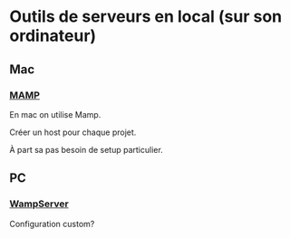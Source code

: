 # Outils de serveurs en local (sur son ordinateur)

## Mac
### [MAMP](https://www.mamp.info)
En mac on utilise Mamp.

Créer un host pour chaque projet.

À part sa pas besoin de setup particulier.

## PC
### [WampServer](https://www.wampserver.com)
Configuration custom?